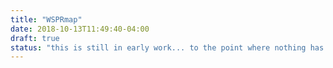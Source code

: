 ```yaml
---
title: "WSPRmap"
date: 2018-10-13T11:49:40-04:00
draft: true
status: "this is still in early work... to the point where nothing has been written..."
---
```


